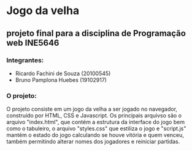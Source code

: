 # Jogo da velha

## projeto final para a disciplina de Programação web INE5646

### Integrantes:
- Ricardo Fachini de Souza (20100545)
- Bruno Pamplona Huebes (19102917)

### O projeto:

O projeto consiste em um jogo da velha a ser jogado no navegador, construído por HTML, CSS e Javascript.
Os principais arquivso são o arquivo "index.html", que contém a estrutura da interface do jogo bem como o tabuleiro, o arquivo "styles.css" que estiliza o jogo e "script.js" mantém o estado do jogo calculando se houve vitória e quem venceu, também permitindo alterar nomes dos jogadores e reiniciar partidas.
